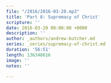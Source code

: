 ```yaml
---
file: "/2016/2016-03-20.mp3"
title: 'Part 8: Supremacy of Christ'
scripture: ''
date: 2016-03-20 00:00:00 +0000
description: ''
author: _authors/andrew-butcher.md
series: _series/supremacy-of-christ.md
duration: '56:51'
length: 136348616
image: ''
notes: ''

---
```

